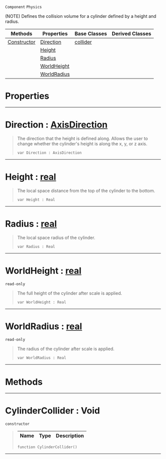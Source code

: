  `Component` `Physics`



(NOTE) Defines the collision volume for a cylinder defined by a height and radius.

|Methods|Properties|Base Classes|Derived Classes|
|---|---|---|---|
|[ Constructor](https://github.com/PlasmaEngine/PlasmaDocs/tree/master/docs/C%2B%2B/code_reference/class_reference/cylindercollider.markdown#cylindercollider-void)|[ Direction](https://github.com/PlasmaEngine/PlasmaDocs/tree/master/docs/C%2B%2B/code_reference/class_reference/cylindercollider.markdown#direction-plasma-engine-do)|[collider](https://github.com/PlasmaEngine/PlasmaDocs/tree/master/docs/C%2B%2B/code_reference/class_reference/collider.markdown)| |
| |[ Height](https://github.com/PlasmaEngine/PlasmaDocs/tree/master/docs/C%2B%2B/code_reference/class_reference/cylindercollider.markdown#height-plasma-engine-docum)| | |
| |[ Radius](https://github.com/PlasmaEngine/PlasmaDocs/tree/master/docs/C%2B%2B/code_reference/class_reference/cylindercollider.markdown#radius-plasma-engine-docum)| | |
| |[ WorldHeight](https://github.com/PlasmaEngine/PlasmaDocs/tree/master/docs/C%2B%2B/code_reference/class_reference/cylindercollider.markdown#worldheight-plasma-engine)| | |
| |[ WorldRadius](https://github.com/PlasmaEngine/PlasmaDocs/tree/master/docs/C%2B%2B/code_reference/class_reference/cylindercollider.markdown#worldradius-plasma-engine)| | |


 #  Properties


---  
 #  Direction : [AxisDirection](https://github.com/PlasmaEngine/PlasmaDocs/tree/master/docs/C%2B%2B/code_reference/enum_reference.markdown#axisdirection)

> The direction that the height is defined along. Allows the user to change whether the cylinder's height is along the x, y, or z axis.
> ``` lang=cpp, name=Lightning
> var Direction : AxisDirection


---  
 #  Height : [real](https://github.com/PlasmaEngine/PlasmaDocs/tree/master/docs/C%2B%2B/code_reference/lightning_base_types/real.markdown)

> The local space distance from the top of the cylinder to the bottom.
> ``` lang=cpp, name=Lightning
> var Height : Real


---  
 #  Radius : [real](https://github.com/PlasmaEngine/PlasmaDocs/tree/master/docs/C%2B%2B/code_reference/lightning_base_types/real.markdown)

> The local space radius of the cylinder.
> ``` lang=cpp, name=Lightning
> var Radius : Real


---  
 #  WorldHeight : [real](https://github.com/PlasmaEngine/PlasmaDocs/tree/master/docs/C%2B%2B/code_reference/lightning_base_types/real.markdown)

 `read-only`

> The full height of the cylinder after scale is applied.
> ``` lang=cpp, name=Lightning
> var WorldHeight : Real


---  
 #  WorldRadius : [real](https://github.com/PlasmaEngine/PlasmaDocs/tree/master/docs/C%2B%2B/code_reference/lightning_base_types/real.markdown)

 `read-only`

> The radius of the cylinder after scale is applied.
> ``` lang=cpp, name=Lightning
> var WorldRadius : Real


---  
 #  Methods


---  
 #  CylinderCollider : Void

 `constructor`

> 
> |Name|Type|Description|
> |---|---|---|
> ``` lang=cpp, name=Lightning
> function CylinderCollider()
> ``` 


---  
 

 